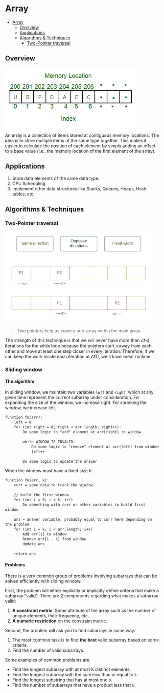 # Array

<!-- TOC -->
* [Array](#array)
  * [Overview](#overview)
  * [Applications](#applications)
  * [Algorithms & Techniques](#algorithms--techniques)
    * [Two-Pointer traversal](#two-pointer-traversal)
<!-- TOC -->

## Overview

![memory location](2021-08-06-23-45-44.png)

An array is a collection of items stored at contiguous memory locations. 
The idea is to store multiple items of the same type together.
This makes it easier to calculate the position of each element by simply adding an offset to a base value
(i.e., the memory location of the first element of the array).

## Applications

1. Store data elements of the same data type.
2. CPU Scheduling.
3. Implement other data structures like Stacks, Queues, Heaps, Hash tables, etc.

## Algorithms & Techniques

### Two-Pointer traversal

![two pointer](2023-03-28-23-34-13.png)

> Two pointers help us cover a sub-array within the main array.

The strength of this technique is that we will never have more than $𝑂(𝑛)$ 
iterations for the while loop because the pointers start $𝑛$ away from each other and move at least
one step closer in every iteration. Therefore, if we can keep the work inside each iteration at $𝑂(1)$,
we'll have linear runtime.
 
### Sliding window

#### The algorithm

In sliding window, we maintain two variables `left` and `right`, which at any given time
represent the current subarray under consideration. For expanding the size of the window,
we increase right. For shrinking the window, we increase left.

```
function fn(arr):
    left = 0
    for (int right = 0; right < arr.length; right++):
        Do some logic to "add" element at arr[right] to window

        while WINDOW_IS_INVALID:
            Do some logic to "remove" element at arr[left] from window
            left++

        Do some logic to update the answer
```

When the window must have a fixed size `k`:

```
function fn(arr, k):
    curr = some data to track the window

    // build the first window
    for (int i = 0; i < k; i++)
        Do something with curr or other variables to build first window

    ans = answer variable, probably equal to curr here depending on the problem
    for (int i = k; i < arr.length; i++)
        Add arr[i] to window
        Remove arr[i - k] from window
        Update ans

    return ans
```

#### Problems

There is a very common group of problems involving subarrays that
can be solved efficiently with sliding window.

First, the problem will either explicitly or implicitly define criteria that make a subarray "valid".
There are 2 components regarding what makes a subarray valid:

1. __A constraint metric__: Some attribute of the array such as the number of unique elements, their frequency, etc.
2. __A numeric restriction__ on the constraint metric.

Second, the problem will ask you to find subarrays in some way:

1. The most common task is to find __the best__ valid subarray based on some criteria.
2. Find the number of valid subarrays.

Some examples of common problems are:

- Find the longest subarray with at most K distinct elements.
- Find the longest subarray with the sum less than or equal to `k`.
- Find the longest substring that has at most one `0`.
- Find the number of subarrays that have a product less that `k`.
